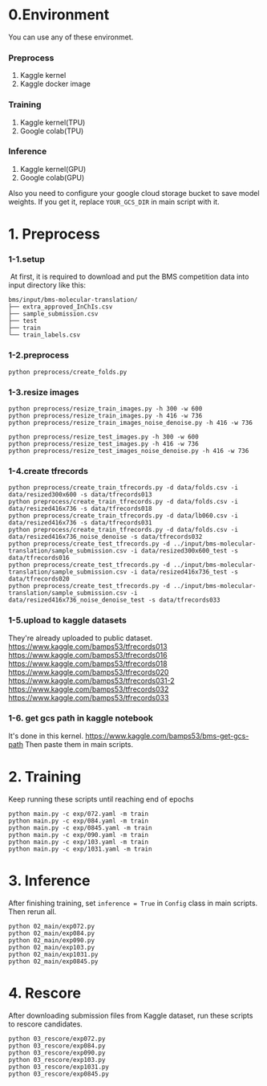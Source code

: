 # 0.Environment
You can use any of these environmet.
### Preprocess
1. Kaggle kernel
2. Kaggle docker image

### Training
1. Kaggle kernel(TPU)
2. Google colab(TPU)

### Inference
1. Kaggle kernel(GPU)
2. Google colab(GPU)

Also you need to configure your google cloud storage bucket to save model weights.
If you get it, replace ```YOUR_GCS_DIR``` in main script with it.

# 1. Preprocess

### 1-1.setup
​
At first, it is required to download and put the BMS competition data into input directory like this:
​
```
bms/input/bms-molecular-translation/
├── extra_approved_InChIs.csv
├── sample_submission.csv
├── test
├── train
└── train_labels.csv
```

### 1-2.preprocess
```
python preprocess/create_folds.py
```

### 1-3.resize images
```
python preprocess/resize_train_images.py -h 300 -w 600
python preprocess/resize_train_images.py -h 416 -w 736
python preprocess/resize_train_images_noise_denoise.py -h 416 -w 736

python preprocess/resize_test_images.py -h 300 -w 600
python preprocess/resize_test_images.py -h 416 -w 736
python preprocess/resize_test_images_noise_denoise.py -h 416 -w 736

```

### 1-4.create tfrecords
```
python preprocess/create_train_tfrecords.py -d data/folds.csv -i data/resized300x600 -s data/tfrecords013
python preprocess/create_train_tfrecords.py -d data/folds.csv -i data/resized416x736 -s data/tfrecords018
python preprocess/create_train_tfrecords.py -d data/lb060.csv -i data/resized416x736 -s data/tfrecords031
python preprocess/create_train_tfrecords.py -d data/folds.csv -i data/resized416x736_noise_denoise -s data/tfrecords032
python preprocess/create_test_tfrecords.py -d ../input/bms-molecular-translation/sample_submission.csv -i data/resized300x600_test -s data/tfrecords016
python preprocess/create_test_tfrecords.py -d ../input/bms-molecular-translation/sample_submission.csv -i data/resized416x736_test -s data/tfrecords020
python preprocess/create_test_tfrecords.py -d ../input/bms-molecular-translation/sample_submission.csv -i data/resized416x736_noise_denoise_test -s data/tfrecords033
```

### 1-5.upload to kaggle datasets
They're already uploaded to public dataset.  
https://www.kaggle.com/bamps53/tfrecords013  
https://www.kaggle.com/bamps53/tfrecords016  
https://www.kaggle.com/bamps53/tfrecords018  
https://www.kaggle.com/bamps53/tfrecords020  
https://www.kaggle.com/bamps53/tfrecords031-2
https://www.kaggle.com/bamps53/tfrecords032  
https://www.kaggle.com/bamps53/tfrecords033  

### 1-6. get gcs path in kaggle notebook
It's done in this kernel.
https://www.kaggle.com/bamps53/bms-get-gcs-path
Then paste them in main scripts.

# 2. Training
Keep running these scripts until reaching end of epochs
```
python main.py -c exp/072.yaml -m train
python main.py -c exp/084.yaml -m train
python main.py -c exp/0845.yaml -m train
python main.py -c exp/090.yaml -m train
python main.py -c exp/103.yaml -m train
python main.py -c exp/1031.yaml -m train
```

# 3. Inference
After finishing training, set ```inference = True``` in ```Config``` class in main scripts.
Then rerun all.
```
python 02_main/exp072.py
python 02_main/exp084.py
python 02_main/exp090.py
python 02_main/exp103.py
python 02_main/exp1031.py
python 02_main/exp0845.py
```

# 4. Rescore
After downloading submission files from Kaggle dataset, run these scripts to rescore candidates.
```
python 03_rescore/exp072.py
python 03_rescore/exp084.py
python 03_rescore/exp090.py
python 03_rescore/exp103.py
python 03_rescore/exp1031.py
python 03_rescore/exp0845.py
```